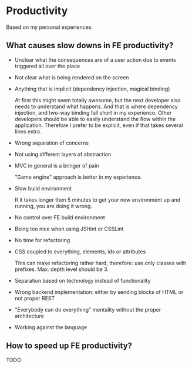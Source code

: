 Productivity
============

Based on my personal experiences.

What causes slow downs in FE productivity?
---
- Unclear what the consequences are of a user action due to events triggered all over the place
- Not clear what is being rendered on the screen
- Anything that is implicit (dependency injection, magical binding)
  
  At first this might seem totally awesome, but the next developer also needs to understand what happens. And that is where dependency injection, and two-way binding fall short in my experience. Other developers should be able to easily understand the flow within the application. Therefore I prefer to be explicit, even if that takes several lines extra.
- Wrong separation of concerns
- Not using different layers of abstraction
- MVC in general is a bringer of pain

  "Game engine" approach is better in my experience.
- Slow build environment

  If it takes longer then 5 minutes to get your new environment up and running, you are doing it wrong.
- No control over FE build environment
- Being too nice when using JSHint or CSSLint
- No time for refactoring
- CSS coupled to everything, elements, ids or attributes
  
  This can make refactoring rather hard, therefore: use only classes with prefixes. Max. depth level should be 3.
- Separation based on technology instead of functionality
- Wrong backend implementation: either by sending blocks of HTML or not proper REST
- "Everybody can do everything" mentality without the proper architecture
- Working against the language

How to speed up FE productivity?
---
TODO
